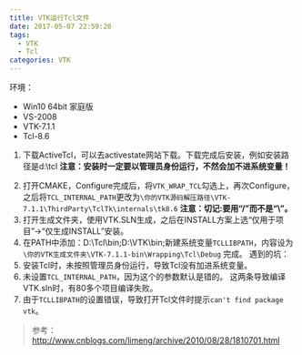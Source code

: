 ```yaml
---
title: VTK运行Tcl文件
date: 2017-05-07 22:59:20
tags:
  - VTK
  - Tcl
categories: VTK
---
```

环境：
* Win10 64bit 家庭版
* VS-2008
* VTK-7.1.1
* Tcl-8.6
1. 下载ActiveTcl，可以去activestate网站下载。下载完成后安装，例如安装路径是d:\tcl  **注意：安装时一定要以管理员身份运行，不然会加不进系统变量！**

<!--more-->

2. 打开CMAKE，Configure完成后，将`VTK_WRAP_TCL`勾选上，再次Configure，之后将`TCL_INTERNAL_PATH`更改为`\你的VTK源码解压路径\VTK-7.1.1\ThirdParty\TclTk\internals\tk8.6`
**注意：切记:要用“/”而不是“\”。**
3. 打开生成文件夹，使用VTK.SLN生成，之后在INSTALL方案上选“仅用于项目”->“仅生成INSTALL”安装。
4. 在PATH中添加：D:\Tcl\bin;D:\VTK\bin;新建系统变量`TCLLIBPATH`，内容设为`\你的VTK生成文件夹\VTK-7.1.1-bin\Wrapping\Tcl\Debug`
完成。
遇到的坑：
1. 安装Tcl时，未按照管理员身份运行，导致Tcl没有加进系统变量。
2. 未设置`TCL_INTERNAL_PATH`，因为这个的参数默认是错的。
这两条导致编译VTK.sln时，有80多个项目编译失败。
3. 由于`TCLLIBPATH`的设置错误，导致打开Tcl文件时提示`can't find package vtk`。

>参考：http://www.cnblogs.com/limeng/archive/2010/08/28/1810701.html